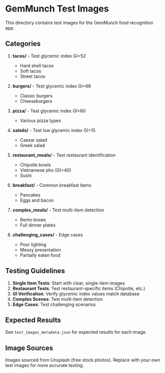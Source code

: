 # GemMunch Test Images

This directory contains test images for the GemMunch food recognition app.

## Categories

1. **tacos/** - Test glycemic index GI=52
   - Hard shell tacos
   - Soft tacos
   - Street tacos

2. **burgers/** - Test glycemic index GI=66
   - Classic burgers
   - Cheeseburgers

3. **pizza/** - Test glycemic index GI=60
   - Various pizza types

4. **salads/** - Test low glycemic index GI=15
   - Caesar salad
   - Greek salad

5. **restaurant_meals/** - Test restaurant identification
   - Chipotle bowls
   - Vietnamese pho (GI=40)
   - Sushi

6. **breakfast/** - Common breakfast items
   - Pancakes
   - Eggs and bacon

7. **complex_meals/** - Test multi-item detection
   - Bento boxes
   - Full dinner plates

8. **challenging_cases/** - Edge cases
   - Poor lighting
   - Messy presentation
   - Partially eaten food

## Testing Guidelines

1. **Single Item Tests**: Start with clear, single-item images
2. **Restaurant Tests**: Test restaurant-specific items (Chipotle, etc.)
3. **GI Verification**: Verify glycemic index values match database
4. **Complex Scenes**: Test multi-item detection
5. **Edge Cases**: Test challenging scenarios

## Expected Results

See `test_images_metadata.json` for expected results for each image.

## Image Sources

Images sourced from Unsplash (free stock photos).
Replace with your own test images for more accurate testing.
